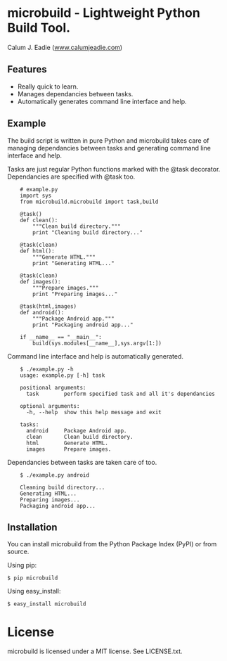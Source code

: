 # microbuild - Lightweight Python Build Tool.

Calum J. Eadie (www.calumjeadie.com)

## Features

* Really quick to learn.
* Manages dependancies between tasks.
* Automatically generates command line interface and help.

## Example

The build script is written in pure Python and microbuild takes care of managing
dependancies between tasks and generating command line interface and help.

Tasks are just regular Python functions marked with the @task decorator.
Dependancies are specified with @task too.

        # example.py
        import sys
        from microbuild.microbuild import task,build

        @task()
        def clean():
            """Clean build directory."""
            print "Cleaning build directory..."

        @task(clean)
        def html():
            """Generate HTML."""
            print "Generating HTML..."

        @task(clean)
        def images():
            """Prepare images."""
            print "Preparing images..."

        @task(html,images)
        def android():
            """Package Android app."""
            print "Packaging android app..."
            
        if __name__ == "__main__":
            build(sys.modules[__name__],sys.argv[1:])
            
Command line interface and help is automatically generated.
        
        $ ./example.py -h 
        usage: example.py [-h] task

        positional arguments:
          task        perform specified task and all it's dependancies

        optional arguments:
          -h, --help  show this help message and exit

        tasks:
          android     Package Android app.
          clean       Clean build directory.
          html        Generate HTML.
          images      Prepare images.
          
Dependancies between tasks are taken care of too.
    
        $ ./example.py android
        
        Cleaning build directory...
        Generating HTML...
        Preparing images...
        Packaging android app...

## Installation

You can install microbuild from the Python Package Index (PyPI) or from source.

Using pip:

    $ pip microbuild

Using easy_install:

    $ easy_install microbuild
    
# License

microbuild is licensed under a MIT license. See LICENSE.txt.

